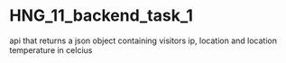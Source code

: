 # HNG_11_backend_task_1
api that returns a json object containing visitors ip, location and location temperature in celcius
